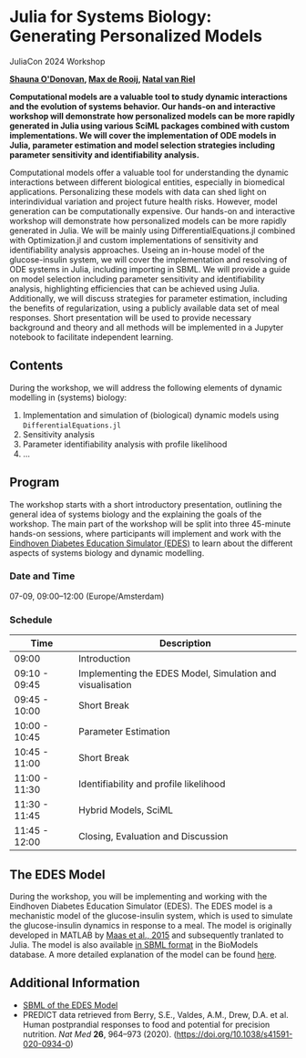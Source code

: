 # Julia for Systems Biology: Generating Personalized Models
JuliaCon 2024 Workshop

**[Shauna O'Donovan](https://research.tue.nl/en/persons/shauna-odonovan), [Max de Rooij](https://research.tue.nl/en/persons/max-de-rooij), [Natal van Riel](https://research.tue.nl/en/persons/natal-aw-van-riel)**

**Computational models are a valuable tool to study dynamic interactions and the evolution of systems behavior. Our hands-on and interactive workshop will demonstrate how personalized models can be more rapidly generated in Julia using various SciML packages combined with custom implementations. We will cover the implementation of ODE models in Julia, parameter estimation and model selection strategies including parameter sensitivity and identifiability analysis.**

Computational models offer a valuable tool for understanding the dynamic interactions between different biological entities, especially in biomedical applications. Personalizing these models with data can shed light on interindividual variation and project future health risks. However, model generation can be computationally expensive. Our hands-on and interactive workshop will demonstrate how personalized models can be more rapidly generated in Julia. We will be mainly using DifferentialEquations.jl combined with Optimization.jl and custom implementations of sensitivity and identifiability analysis approaches. Useing an in-house model of the glucose-insulin system, we will cover the implementation and resolving of ODE systems in Julia, including importing in SBML. We will provide a guide on model selection including parameter sensitivity and identifiability analysis, highlighting efficiencies that can be achieved using Julia. Additionally, we will discuss strategies for parameter estimation, including the benefits of regularization, using a publicly available data set of meal responses. Short presentation will be used to provide necessary background and theory and all methods will be implemented in a Jupyter notebook to facilitate independent learning.

## Contents
<!---
TODO: Add contents
-->
During the workshop, we will address the following elements of dynamic modelling in (systems) biology:
1. Implementation and simulation of (biological) dynamic models using `DifferentialEquations.jl`
2. Sensitivity analysis
3. Parameter identifiability analysis with profile likelihood
4. ...

## Program
The workshop starts with a short introductory presentation, outlining the general idea of systems biology and the explaining the goals of the workshop. The main part of the workshop will be split into three 45-minute hands-on sessions, where participants will implement and work with the [Eindhoven Diabetes Education Simulator (EDES)](https://pubmed.ncbi.nlm.nih.gov/25526760/) to learn about the different aspects of systems biology and dynamic modelling. 

### Date and Time
07-09, 09:00–12:00 (Europe/Amsterdam)

### Schedule
| Time | Description |
| ---- | ----------- |
| 09:00 | Introduction |
| 09:10 - 09:45 | Implementing the EDES Model, Simulation and visualisation |
| 09:45 - 10:00 | Short Break |
| 10:00 - 10:45 | Parameter Estimation |
| 10:45 - 11:00 | Short Break |
| 11:00 - 11:30 | Identifiability and profile likelihood |
| 11:30 - 11:45 | Hybrid Models, SciML |
| 11:45 - 12:00 | Closing, Evaluation and Discussion |

## The EDES Model
During the workshop, you will be implementing and working with the Eindhoven Diabetes Education Simulator (EDES). The EDES model is a mechanistic model of the glucose-insulin system, which is used to simulate the glucose-insulin dynamics in response to a meal. The model is originally developed in MATLAB by [Maas et al., 2015](https://pubmed.ncbi.nlm.nih.gov/25526760/) and subsequently tranlated to Julia. The model is also available [in SBML format](https://www.ebi.ac.uk/biomodels/MODEL2403070001) in the BioModels database. A more detailed explanation of the model can be found [here](1_implementation/about_edes.md).

## Additional Information
* [SBML of the EDES Model](https://www.ebi.ac.uk/biomodels/MODEL2403070001)
* PREDICT data retrieved from Berry, S.E., Valdes, A.M., Drew, D.A. et al. Human postprandial responses to food and potential for precision nutrition. _Nat Med_ **26**, 964–973 (2020). (https://doi.org/10.1038/s41591-020-0934-0)

